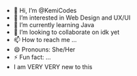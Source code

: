 - 👋 Hi, I’m @KemiCodes
- 👀 I’m interested in Web Design and UX/UI
- 🌱 I’m currently learning Java
- 💞️ I’m looking to collaborate on idk yet
- 📫 How to reach me ...
- 😄 Pronouns: She/Her
- ⚡ Fun fact: ...
- I am VERY VERY new to this 

<!---
KemiCodes/KemiCodes is a ✨ special ✨ repository because its `README.md` (this file) appears on your GitHub profile.
You can click the Preview link to take a look at your changes.
--->
